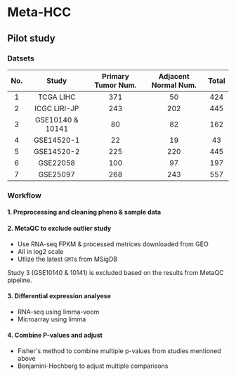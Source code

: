 # Meta-HCC


## Pilot study

### Datsets

No. | Study    | Primary Tumor Num. | Adjacent Normal Num.| Total 
:--:|:-----:|:-----------------:|:-------------------------:|:-----:
1 | TCGA LIHC| 371 | 50 | 424|
2 | ICGC LIRI-JP | 243 | 202 | 445|
3 | GSE10140 & 10141 | 80 | 82 | 162|
4 | GSE14520-1| 22 | 19 | 43 |
5 | GSE14520-2 | 225 | 220 | 445|
6 | GSE22058 | 100|97|197|
7 | GSE25097 | 268|243|557|


### Workflow

#### 1. Preprocessing and cleaning pheno & sample data

#### 2. MetaQC to exclude outlier study
- Use RNA-seq FPKM & processed metrices downloaded from GEO
- All in log2 scale
- Utlize the latest `GMT`s from MSigDB

Study 3 (GSE10140 & 10141) is excluded based on the results from MetaQC pipeline.

#### 3. Differential expression analyese
- RNA-seq using limma-voom
- Microarray using limma

#### 4. Combine P-values and adjust
- Fisher's method to combine multiple p-values from studies mentioned above
- Benjamini-Hochberg to adjust multiple comparisons







